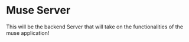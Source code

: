 # Muse Server

This will be the backend Server that will take on the functionalities of the muse application!
